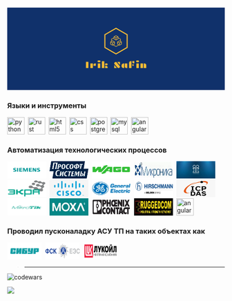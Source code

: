 ![logo](src/facebook_cover_photo_2.png)

### Языки и инструменты

<img src="https://cdn.jsdelivr.net/gh/devicons/devicon/icons/python/python-original.svg" title="python" width="40" height="40"/>&nbsp;
<img src="https://cdn.jsdelivr.net/gh/devicons/devicon/icons/rust/rust-plain.svg" title="rust" width="40" height="40"/>&nbsp;
<img src="https://cdn.jsdelivr.net/gh/devicons/devicon/icons/html5/html5-original.svg" title="html5" width="40" height="40" />&nbsp;
<img src="https://cdn.jsdelivr.net/gh/devicons/devicon/icons/css3/css3-original.svg" title="css" width="40" height="40"/>&nbsp;
<img src="https://cdn.jsdelivr.net/gh/devicons/devicon/icons/postgresql/postgresql-original.svg" title="postgresql" width="40" height="40"/>&nbsp;
<img src="https://cdn.jsdelivr.net/gh/devicons/devicon/icons/mysql/mysql-original.svg" title="mysql" width="40" height="40"/>&nbsp;
<img src="https://cdn.jsdelivr.net/gh/devicons/devicon/icons/angularjs/angularjs-original.svg" title="angular" width="40" height="40"/>&nbsp;

### Автоматизация технологических процессов

<img src="src/siemens_logo_icon_168830.svg" title="siemens"  width="90" height="40"/>&nbsp;
<img src="src/PS_logo_blue_2c_rus.webp" title="prosoft" type="image/webp" width="90" height="40"/>&nbsp;
<img src="src/wago.webp" title="prosoft" type="image/webp" width="90" height="40"/>&nbsp;
<img src="src/mikronika.webp" title="mikronika" type="image/webp" width="90" height="40"/>&nbsp;
<img src="src/iface.webp" title="iface" type="image/webp" width="90" height="40"/>&nbsp;
<img src="src/ekra.webp" title="ekra" type="image/webp" width="90" height="40"/>&nbsp;
<img src="src/cisco.webp" title="cisco" type="image/webp" width="90" height="40"/>&nbsp;
<img src="src/generalelectric.webp" title="ge" type="image/webp" width="90" height="40"/>&nbsp;
<img src="src/hirschman.webp" title="hirschman" type="image/webp" width="90" height="40"/>&nbsp;
<img src="src/icpdas.webp" title="icpdas" type="image/webp" width="90" height="40"/>&nbsp;
<img src="src/mikrotik.webp" title="mikrotik" type="image/webp" width="90" height="40"/>&nbsp;
<img src="src/moxa.webp" title="moxa" type="image/webp" width="90" height="40"/>&nbsp;
<img src="src/phoenixcontact.webp" title="phoenixcontact" type="image/webp" width="90" height="40"/>&nbsp;
<img src="src/ruggedcom.webp" title="ruggedcom" type="image/webp" width="90" height="40"/>&nbsp;
<img src="https://cdn.jsdelivr.net/gh/devicons/devicon/icons/putty/putty-plain.svg" title="angular" width="40" height="40"/>&nbsp;

### Проводил пусконаладку АСУ ТП на таких объектах как
<img src="src/sibur_logo.svg" title="sibur" width="80" height="40"/>&nbsp;
<img src="src/FSK_logo.svg" title="fsk" width="80" height="40"/>&nbsp;
<img src="src/LUK_OIL_Logo_kyr.svg.png" title="lukoil" width="80" height="40"/>&nbsp;

> ---
![codewars](https://www.codewars.com/users/IrikR/badges/large)

![](https://github-profile-summary-cards.vercel.app/api/cards/profile-details?username=IrikR&theme=solarized_dark)

